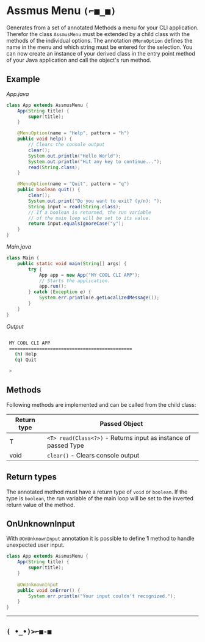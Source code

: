 # Assmus Menu `(⌐■_■)`
Generates from a set of annotated Methods a menu for your CLI application. Therefor the class `AssmusMenu` 
must be extended by a child class with the methods of the individual options. The annotation `@MenuOption` defines 
the name in the menu and which string must be entered for the selection. You can now create an instance of your 
derived class in the entry point method of your Java application and call the object's run method.

## Example
*App.java*
```java
class App extends AssmusMenu {
    App(String title) {
        super(title);
    }

    @MenuOption(name = "Help", pattern = "h")
    public void help() {
        // Clears the console output
        clear();
        System.out.println("Hello World");
        System.out.println("Hit any key to continue...");
        read(String.class); 
    }

    @MenuOption(name = "Quit", pattern = "q")
    public boolean quit() {
        clear();
        System.out.print("Do you want to exit? (y/n): ");
        String input = read(String.class);
        // If a boolean is returned, the run variable
        // of the main loop will be set to its value.
        return input.equalsIgnoreCase("y");
    }
}
```

*Main.java*
```java
class Main {
    public static void main(String[] args) {
        try {
            App app = new App("MY COOL CLI APP");
            // Starts the application.
            app.run();
        } catch (Exception e) {
            System.err.println(e.getLocalizedMessage());
        }
    }
}
```
*Output*
```bash

 MY COOL CLI APP
 =============================================
   (h) Help
   (q) Quit

 >
```

## Methods
Following methods are implemented and can be called from the child class: 

| Return type | Passed Object                                                   |
|-------------|-----------------------------------------------------------------|
| T           | `<T> read(Class<?>)` - Returns input as instance of passed Type |
| void        | `clear()` - Clears console output                               |

## Return types
The annotated method must have a return type of `void` or `boolean`.
If the type is `boolean`, the run variable of the main loop will be
set to the inverted return value of the method.

## OnUnknownInput
With `@OnUnknownInput` annotation it is possible to define **1** method 
to handle unexpected user input.

```java
class App extends AssmusMenu {
    App(String title) {
        super(title);
    }
    
    @OnUnknownInput
    public void onError() {
        System.err.println("Your input couldn't recognized.");
    }
}
```

---

## `( •_•)>⌐■-■`
